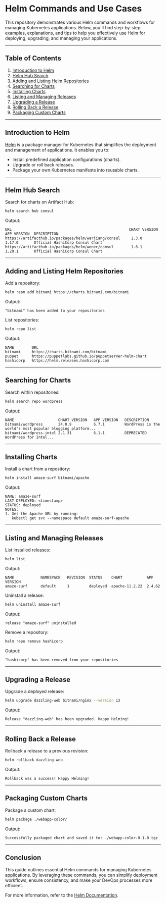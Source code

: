 # Helm Commands and Use Cases

This repository demonstrates various Helm commands and workflows for managing Kubernetes applications. Below, you'll find step-by-step examples, explanations, and tips to help you effectively use Helm for deploying, upgrading, and managing your applications.

---

## Table of Contents
1. [Introduction to Helm](#introduction-to-helm)
2. [Helm Hub Search](#helm-hub-search)
3. [Adding and Listing Helm Repositories](#adding-and-listing-helm-repositories)
4. [Searching for Charts](#searching-for-charts)
5. [Installing Charts](#installing-charts)
6. [Listing and Managing Releases](#listing-and-managing-releases)
7. [Upgrading a Release](#upgrading-a-release)
8. [Rolling Back a Release](#rolling-back-a-release)
9. [Packaging Custom Charts](#packaging-custom-charts)

---

## Introduction to Helm
[Helm](https://helm.sh/) is a package manager for Kubernetes that simplifies the deployment and management of applications. It enables you to:
- Install predefined application configurations (charts).
- Upgrade or roll back releases.
- Package your own Kubernetes manifests into reusable charts.

---

## Helm Hub Search
Search for charts on Artifact Hub:
```bash
helm search hub consul
```
Output:
```
URL                                                     CHART VERSION  APP VERSION  DESCRIPTION
https://artifacthub.io/packages/helm/warjiang/consul     1.3.0          1.17.0       Official HashiCorp Consul Chart
https://artifacthub.io/packages/helm/wener/consul        1.6.1          1.20.1       Official HashiCorp Consul Chart
```

---

## Adding and Listing Helm Repositories
Add a repository:
```bash
helm repo add bitnami https://charts.bitnami.com/bitnami
```
Output:
```
"bitnami" has been added to your repositories
```

List repositories:
```bash
helm repo list
```
Output:
```
NAME        URL
bitnami     https://charts.bitnami.com/bitnami
puppet      https://puppetlabs.github.io/puppetserver-helm-chart
hashicorp   https://helm.releases.hashicorp.com
```

---

## Searching for Charts
Search within repositories:
```bash
helm search repo wordpress
```
Output:
```
NAME                    CHART VERSION   APP VERSION   DESCRIPTION
bitnami/wordpress       24.0.9          6.7.1         WordPress is the world's most popular blogging platform...
bitnami/wordpress-intel 2.1.31          6.1.1         DEPRECATED WordPress for Intel...
```

---

## Installing Charts
Install a chart from a repository:
```bash
helm install amaze-surf bitnami/apache
```
Output:
```
NAME: amaze-surf
LAST DEPLOYED: <timestamp>
STATUS: deployed
NOTES:
1. Get the Apache URL by running:
   kubectl get svc --namespace default amaze-surf-apache
```

---

## Listing and Managing Releases
List installed releases:
```bash
helm list
```
Output:
```
NAME            NAMESPACE   REVISION  STATUS    CHART           APP VERSION
amaze-surf      default     1         deployed  apache-11.2.22  2.4.62
```

Uninstall a release:
```bash
helm uninstall amaze-surf
```
Output:
```
release "amaze-surf" uninstalled
```

Remove a repository:
```bash
helm repo remove hashicorp
```
Output:
```
"hashicorp" has been removed from your repositories
```

---

## Upgrading a Release
Upgrade a deployed release:
```bash
helm upgrade dazzling-web bitnami/nginx --version 13
```
Output:
```
Release "dazzling-web" has been upgraded. Happy Helming!
```

---

## Rolling Back a Release
Rollback a release to a previous revision:
```bash
helm rollback dazzling-web
```
Output:
```
Rollback was a success! Happy Helming!
```

---

## Packaging Custom Charts
Package a custom chart:
```bash
helm package ./webapp-color/
```
Output:
```
Successfully packaged chart and saved it to: ./webapp-color-0.1.0.tgz
```

---

## Conclusion
This guide outlines essential Helm commands for managing Kubernetes applications. By leveraging these commands, you can simplify deployment workflows, ensure consistency, and make your DevOps processes more efficient.

For more information, refer to the [Helm Documentation](https://helm.sh/docs/).
